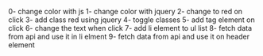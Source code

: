 0- change color with js
1- change color with jquery
2- change to red on click 
3- add class red using jquery
4- toggle classes
5- add tag element on click 
6- change the text when click
7- add li element to ul list 
8- fetch data from api and use it in li elment
9- fetch data from api and use it on header element
